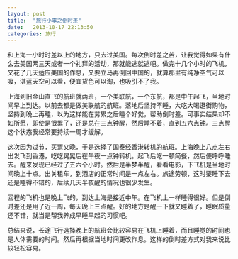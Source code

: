```yaml
---
layout: post
title:  "旅行小事之倒时差"
date:   2013-10-17 22:13:50
categories: 旅行
---
```


和上海一小时时差以上的地方，只去过美国。每次倒时差之苦，让我觉得如果有什么去美国两三天或者一个礼拜的活动，那就能逃就逃吧。做完十几个小时的飞机，又花了几天适应美国的作息，又要立马再倒回中国的，就算那里有纯净空气可以吸，湛蓝天空可以看，便宜货色可以淘，也吸引不了我。

上海到旧金山直飞的航班就两班，一个美联航，一个东航，都是中午起飞，当地时间早上到达。以前去都是做美联航的航班。落地后坚持不睡，大吃大喝逛街购物，坚持到晚上再睡，以为这样能在劳累之后睡个好觉，帮助倒时差。可事实结果却不如所愿，即使是很累了，还是总在三点钟醒，然后睡不着，直到五六点钟。三点醒这个状态我经常要持续一周才缓解。

这次因为过节，买票又晚，于是选择了国泰经香港转机的航班。上海晚上八点左右出发飞到香港，吃吃晃晃后在午夜一点钟转机。起飞后吃一顿简餐，然后便呼呼睡去。醒来发现已经过了五六个小时。然后是半梦半醒，看看电影，下飞机是当地时间晚上十点。出关租车，到酒店的正常时间是一点左右。旅途劳顿，这时要睡下去还是睡得不错的，后续几天半夜醒的情况也很少发生。

回程的飞机也是晚上飞的，到达上海是接近中午。在飞机上一样睡得很好。但是倒时差还是用了近一周，每天晚上三点醒。好的地方是醒一下就又睡着了，睡眠质量还不错，就当是帮我养成早睡早起的习惯吧。

总结来说，长途飞行选择晚上的航班会比较容易在飞机上睡着，而且睡觉的时间也是人体需要的时间。然后再根据当地时间更改作息。这样的倒时差方式对我来说比较轻松容易。
